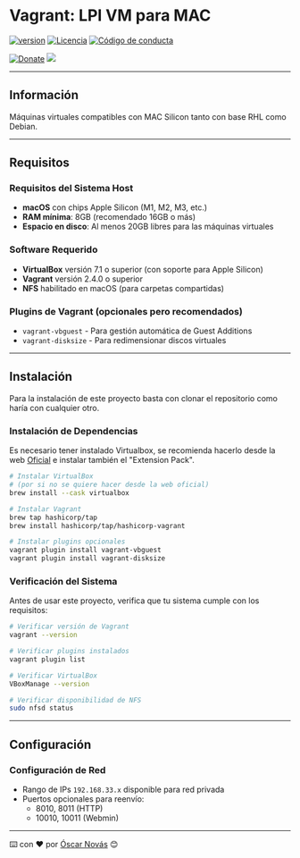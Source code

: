 Vagrant: LPI VM para MAC
===

[![version][version-badge]][changelog]
[![Licencia][license-badge]][license]
[![Código de conducta][conduct-badge]][conduct]

[![Donate][donate-badge]][donate-url] <img src="https://img.shields.io/liberapay/patrons/ONovasDev.svg?logo=liberapay">

---

## Información
Máquinas virtuales compatibles con MAC Silicon tanto con base RHL como Debian.

---

## Requisitos

### Requisitos del Sistema Host
- **macOS** con chips Apple Silicon (M1, M2, M3, etc.)
- **RAM mínima**: 8GB (recomendado 16GB o más)
- **Espacio en disco**: Al menos 20GB libres para las máquinas virtuales

### Software Requerido
- **VirtualBox** versión 7.1 o superior (con soporte para Apple Silicon)
- **Vagrant** versión 2.4.0 o superior
- **NFS** habilitado en macOS (para carpetas compartidas)

### Plugins de Vagrant (opcionales pero recomendados)
- `vagrant-vbguest` - Para gestión automática de Guest Additions
- `vagrant-disksize` - Para redimensionar discos virtuales

---

## Instalación
Para la instalación de este proyecto basta con clonar el repositorio como haría
con cualquier otro.

### Instalación de Dependencias
Es necesario tener instalado Virtualbox, se recomienda hacerlo desde la web
[Oficial](https://www.virtualbox.org/wiki/Downloads) e instalar también el
"Extension Pack".

```bash
# Instalar VirtualBox
# (por si no se quiere hacer desde la web oficial)
brew install --cask virtualbox

# Instalar Vagrant
brew tap hashicorp/tap
brew install hashicorp/tap/hashicorp-vagrant

# Instalar plugins opcionales
vagrant plugin install vagrant-vbguest
vagrant plugin install vagrant-disksize
```

### Verificación del Sistema
Antes de usar este proyecto, verifica que tu sistema cumple con los requisitos:
```bash
# Verificar versión de Vagrant
vagrant --version

# Verificar plugins instalados
vagrant plugin list

# Verificar VirtualBox
VBoxManage --version

# Verificar disponibilidad de NFS
sudo nfsd status
```

---

## Configuración

### Configuración de Red
- Rango de IPs `192.168.33.x` disponible para red privada
- Puertos opcionales para reenvío:
  - 8010, 8011 (HTTP)
  - 10010, 10011 (Webmin)

---
⌨️ con ❤️ por [Óscar Novás][mi-web] 😊

[mi-web]: https://oscarnovas.com "for developers"

[version]: v1.0.0
[version-badge]: https://img.shields.io/badge/Versión-1.0.0-blue.svg

[license]: LICENSE.md
[license-badge]: https://img.shields.io/badge/Licencia-GPLv3+-green.svg "Leer la licencia"

[conduct]: CODE_OF_CONDUCT.md
[conduct-badge]: https://img.shields.io/badge/C%C3%B3digo%20de%20Conducta-2.0-4baaaa.svg "Código de conducta"

[changelog]: CHANGELOG.md "Histórico de cambios"

[donate-badge]: https://img.shields.io/badge/Donaci%C3%B3n-PayPal-red.svg
[donate-url]: https://paypal.me/oscarnovasf "Haz una donación"
